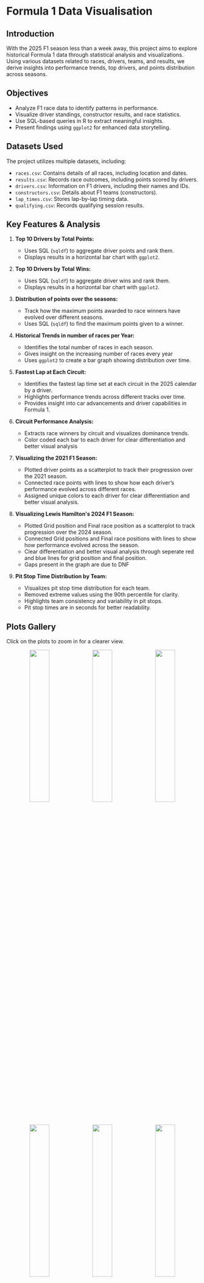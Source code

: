 # Formula 1 Data Visualisation

## Introduction
With the 2025 F1 season less than a week away, this project aims to explore historical Formula 1 data through statistical analysis and visualizations. Using various datasets related to races, drivers, teams, and results, we derive insights into performance trends, top drivers, and points distribution across seasons.

## Objectives
- Analyze F1 race data to identify patterns in performance.
- Visualize driver standings, constructor results, and race statistics.
- Use SQL-based queries in R to extract meaningful insights.
- Present findings using `ggplot2` for enhanced data storytelling.

## Datasets Used
The project utilizes multiple datasets, including:
- `races.csv`: Contains details of all races, including location and dates.
- `results.csv`: Records race outcomes, including points scored by drivers.
- `drivers.csv`: Information on F1 drivers, including their names and IDs.
- `constructors.csv`: Details about F1 teams (constructors).
- `lap_times.csv`: Stores lap-by-lap timing data.
- `qualifying.csv`: Records qualifying session results.

## Key Features & Analysis
1. **Top 10 Drivers by Total Points:**
   - Uses SQL (`sqldf`) to aggregate driver points and rank them.
   - Displays results in a horizontal bar chart with `ggplot2`.

2. **Top 10 Drivers by Total Wins:**
   - Uses SQL (`sqldf`) to aggregate driver wins and rank them.
   - Displays results in a horizontal bar chart with `ggplot2`.
  
3. **Distribution of points over the seasons:**
   - Track how the maximum points awarded to race winners have evolved over different seasons.
   - Uses SQL (`sqldf`) to find the maximum points given to a winner.
   
4. **Historical Trends in number of races per Year:**
   - Identifies the total number of races in each season.
   - Gives insight on the increasing number of races every year
   - Uses `ggplot2` to create a bar graph showing distribution over time.
   

5. **Fastest Lap at Each Circuit:**  
   - Identifies the fastest lap time set at each circuit in the 2025 calendar by a driver.  
   - Highlights performance trends across different tracks over time.  
   - Provides insight into car advancements and driver capabilities in Formula 1.

   
6. **Circuit Performance Analysis:**
   - Extracts race winners by circuit and visualizes dominance trends.
   - Color coded each bar to each driver for clear differentiation and better visual analysis

7. **Visualizing the 2021 F1 Season:**
   - Plotted driver points as a scatterplot to track their progression over the 2021 season.
   - Connected race points with lines to show how each driver’s performance evolved across different races.
   - Assigned unique colors to each driver for clear differentiation and better visual analysis. 

8. **Visualizing Lewis Hamilton's 2024 F1 Season:**
   - Plotted Grid position and Final race position as a scatterplot to track progression over the 2024 season.
   - Connected Grid positions and Final race positions with lines to show how performance evolved across the season.
   - Clear differentiation and better visual analysis through seperate red and blue lines for grid position and final position.
   - Gaps present in the graph are due to DNF 

9. **Pit Stop Time Distribution by Team:**
   - Visualizes pit stop time distribution for each team.  
   - Removed extreme values using the 90th percentile for clarity.  
   - Highlights team consistency and variability in pit stops.  
   - Pit stop times are in seconds for better readability.  

## Plots Gallery
Click on the plots to zoom in for a clearer view.
   <p align="center"><img src="https://github.com/user-attachments/assets/d17455eb-01b9-4b8b-a7a3-b3cbf8eeb1ea" width="32%" />
   <img src="https://github.com/user-attachments/assets/02d19c12-3a86-41a8-8924-d6b6e15cfb67" width="32%" />
   <img src="https://github.com/user-attachments/assets/b8b29693-db4c-4537-8d5c-14348efea5d7" width="32%"/>
   <img src="https://github.com/user-attachments/assets/c9eeac74-1fea-48ba-b5ae-1fe40e223f8a" width="32%" />
   <img src="https://github.com/user-attachments/assets/195769ab-b107-4eb0-b8db-07d3f9766b5e" width="32%" />
   <img src="https://github.com/user-attachments/assets/8cac5a4f-4354-48f8-8b38-d38a7d3a1dce" width="32%"/>
   <img src="https://github.com/user-attachments/assets/5ca131c8-2191-49df-aeda-22ba087bb01b" width="32%"/>
   <img src="https://github.com/user-attachments/assets/d1505923-ff0a-446f-bccb-fd91bbfa8238" width="32%"/>
   <img src="https://github.com/user-attachments/assets/5cbac75d-4de1-4837-924d-f8cfd7e131df" width="32%"/>
   </p>




## Future Improvements
- Incorporate machine learning models for predictive analysis.
- Create an interactive dashboard for real-time analytics.
- Expand analysis to include weather and track conditions.

## Conclusion
This project provides valuable insights into F1 history and race performance through data-driven approaches. With further refinements, it can serve as a comprehensive tool for analyzing F1 statistics.

